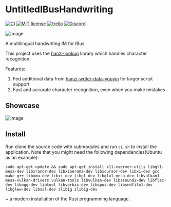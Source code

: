 # UntitledIBusHandwriting
[![CI](https://github.com/MadLadSquad/UntitledIBusHandwriting/actions/workflows/ci.yml/badge.svg)](https://github.com/MadLadSquad/UntitledIBusHandwriting/actions/workflows/ci.yml)
[![MIT license](https://img.shields.io/badge/License-MIT-blue.svg)](https://lbesson.mit-license.org/)
[![trello](https://img.shields.io/badge/Trello-UDE-blue])](https://trello.com/b/HmfuRY2K/untitleddesktop)
[![Discord](https://img.shields.io/discord/717037253292982315.svg?label=&logo=discord&logoColor=ffffff&color=7389D8&labelColor=6A7EC2)](https://discord.gg/4wgH8ZE)

![image](https://github.com/MadLadSquad/UntitledIBusHandwriting/assets/40400590/78654353-07c2-4b0b-bf6c-c39daff37ab6)

A multilingual handwriting IM for IBus.

This project uses the [hanzi-lookup](https://github.com/gugray/hanzi_lookup/) library which handles character recognition.

Features:
1. Fed additional data from [hanzi-writer-data-youyin](https://github.com/MadLadSquad/hanzi-writer-data-youyin/) for larger script support
1. Fast and accurate character recognition, even when you make mistakes

## Showcase
![image](https://github.com/MadLadSquad/UntitledIBusHandwriting/assets/40400590/57042463-cd44-4239-ab4c-26450c2a5c01)

## Install
Run clone the source code with submodules and run `ci.sh` to install the application. Note that you might need the following dependencies(Ubuntu as an example):
```
sudo apt-get update && sudo apt-get install x11-xserver-utils libgl1-mesa-dev libxrandr-dev libxinerama-dev libxcursor-dev libxi-dev gcc make g++ libxmu-dev libxi-dev libgl-dev libglu1-mesa-dev libvulkan1 mesa-vulkan-drivers vulkan-tools libvulkan-dev libasound2-dev libflac-dev libogg-dev libtool libvorbis-dev libopus-dev libsndfile1-dev libglew-dev libssl-dev zlib1g zlib1g-dev
```
\+ a modern installation of the Rust programming language.
